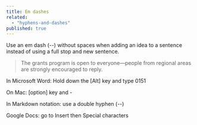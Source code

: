 ```yaml
---
title: Em dashes
related: 
  - "hyphens-and-dashes"
published: true
---
```


Use an em dash (--) without spaces when adding an idea to a sentence instead of using a full stop and new sentence.

> The grants program is open to everyone—people from regional areas are strongly encouraged to reply.

In Microsoft Word: Hold down the [Alt] key and type 0151

On Mac: [option] key and -

In Markdown notation: use a double hyphen (--)

Google Docs: go to Insert then Special characters
